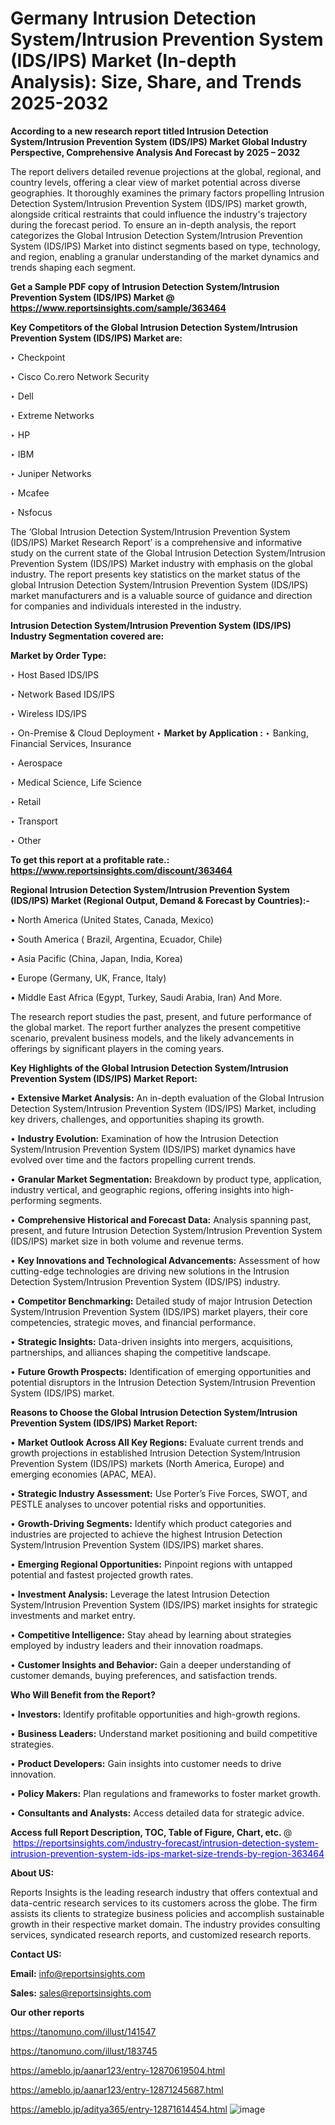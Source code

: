 # Germany Intrusion Detection System/Intrusion Prevention System (IDS/IPS) Market (In-depth Analysis): Size, Share, and Trends 2025-2032

<strong>According to a new research report titled Intrusion Detection System/Intrusion Prevention System (IDS/IPS) Market Global Industry Perspective, Comprehensive Analysis And Forecast by 2025 – 2032</strong>

The report delivers detailed revenue projections at the global, regional, and country levels, offering a clear view of market potential across diverse geographies. It thoroughly examines the primary factors propelling Intrusion Detection System/Intrusion Prevention System (IDS/IPS) market growth, alongside critical restraints that could influence the industry's trajectory during the forecast period. To ensure an in-depth analysis, the report categorizes the Global Intrusion Detection System/Intrusion Prevention System (IDS/IPS) Market into distinct segments based on type, technology, and region, enabling a granular understanding of the market dynamics and trends shaping each segment.

<strong>Get a Sample PDF copy of Intrusion Detection System/Intrusion Prevention System (IDS/IPS) Market </strong><strong>@<a href=https://www.reportsinsights.com/sample/363464 style=color:#0000ff;> https://www.reportsinsights.com/sample/363464</a></strong></font>

<strong>Key Competitors of the Global Intrusion Detection System/Intrusion Prevention System (IDS/IPS) Market are:</strong>

‣ Checkpoint

‣ Cisco
 Co.rero Network Security

‣ Dell

‣ Extreme Networks

‣ HP

‣ IBM

‣ Juniper Networks

‣ Mcafee

‣ Nsfocus

The ‘Global Intrusion Detection System/Intrusion Prevention System (IDS/IPS) Market Research Report’ is a comprehensive and informative study on the current state of the Global Intrusion Detection System/Intrusion Prevention System (IDS/IPS) Market industry with emphasis on the global industry. The report presents key statistics on the market status of the global Intrusion Detection System/Intrusion Prevention System (IDS/IPS) market manufacturers and is a valuable source of guidance and direction for companies and individuals interested in the industry.

<strong>Intrusion Detection System/Intrusion Prevention System (IDS/IPS) Industry Segmentation covered are:</strong>

<strong>Market by Order Type: </strong>

‣ Host Based IDS/IPS

‣ Network Based IDS/IPS

‣ Wireless IDS/IPS

‣ On-Premise & Cloud Deployment
‣ 
<strong>Market by Application :</strong>
‣ Banking, Financial Services, Insurance

‣ Aerospace

‣ Medical Science, Life Science

‣ Retail

‣ Transport

‣ Other

<strong>To get this report at a profitable rate.: <a href=https://www.reportsinsights.com/discount/363464 style=color:#0000ff;>https://www.reportsinsights.com/discount/363464</a></strong></font>

<strong>Regional Intrusion Detection System/Intrusion Prevention System (IDS/IPS) Market (Regional Output, Demand &amp; Forecast by Countries):-</strong>

• North America (United States, Canada, Mexico)

• South America ( Brazil, Argentina, Ecuador, Chile)

• Asia Pacific (China, Japan, India, Korea)

• Europe (Germany, UK, France, Italy)

• Middle East Africa (Egypt, Turkey, Saudi Arabia, Iran) And More.

The research report studies the past, present, and future performance of the global market. The report further analyzes the present competitive scenario, prevalent business models, and the likely advancements in offerings by significant players in the coming years.

<strong>Key Highlights of the Global Intrusion Detection System/Intrusion Prevention System (IDS/IPS) Market Report:</strong>

• <strong>Extensive Market Analysis:</strong> An in-depth evaluation of the Global Intrusion Detection System/Intrusion Prevention System (IDS/IPS) Market, including key drivers, challenges, and opportunities shaping its growth.

• <strong>Industry Evolution:</strong> Examination of how the Intrusion Detection System/Intrusion Prevention System (IDS/IPS) market dynamics have evolved over time and the factors propelling current trends.

• <strong>Granular Market Segmentation:</strong> Breakdown by product type, application, industry vertical, and geographic regions, offering insights into high-performing segments.

• <strong>Comprehensive Historical and Forecast Data:</strong> Analysis spanning past, present, and future Intrusion Detection System/Intrusion Prevention System (IDS/IPS) market size in both volume and revenue terms.

• <strong>Key Innovations and Technological Advancements:</strong> Assessment of how cutting-edge technologies are driving new solutions in the Intrusion Detection System/Intrusion Prevention System (IDS/IPS) industry.

• <strong>Competitor Benchmarking:</strong> Detailed study of major Intrusion Detection System/Intrusion Prevention System (IDS/IPS) market players, their core competencies, strategic moves, and financial performance.

• <strong>Strategic Insights:</strong> Data-driven insights into mergers, acquisitions, partnerships, and alliances shaping the competitive landscape.

• <strong>Future Growth Prospects:</strong> Identification of emerging opportunities and potential disruptors in the Intrusion Detection System/Intrusion Prevention System (IDS/IPS) market.

<strong>Reasons to Choose the Global Intrusion Detection System/Intrusion Prevention System (IDS/IPS) Market Report:</strong>

• <strong>Market Outlook Across All Key Regions:</strong> Evaluate current trends and growth projections in established Intrusion Detection System/Intrusion Prevention System (IDS/IPS) markets (North America, Europe) and emerging economies (APAC, MEA).

• <strong>Strategic Industry Assessment:</strong> Use Porter’s Five Forces, SWOT, and PESTLE analyses to uncover potential risks and opportunities.

• <strong>Growth-Driving Segments:</strong> Identify which product categories and industries are projected to achieve the highest Intrusion Detection System/Intrusion Prevention System (IDS/IPS) market shares.

• <strong>Emerging Regional Opportunities:</strong> Pinpoint regions with untapped potential and fastest projected growth rates.

• <strong>Investment Analysis:</strong> Leverage the latest Intrusion Detection System/Intrusion Prevention System (IDS/IPS) market insights for strategic investments and market entry.

• <strong>Competitive Intelligence:</strong> Stay ahead by learning about strategies employed by industry leaders and their innovation roadmaps.

• <strong>Customer Insights and Behavior:</strong> Gain a deeper understanding of customer demands, buying preferences, and satisfaction trends.

<strong>Who Will Benefit from the Report?</strong>

• <strong>Investors:</strong> Identify profitable opportunities and high-growth regions.

• <strong>Business Leaders:</strong> Understand market positioning and build competitive strategies.

• <strong>Product Developers:</strong> Gain insights into customer needs to drive innovation.

• <strong>Policy Makers:</strong> Plan regulations and frameworks to foster market growth.

• <strong>Consultants and Analysts:</strong> Access detailed data for strategic advice.
</ul>
<strong>Access full Report Description, TOC, Table of Figure, Chart, etc. </strong>@  <a href=https://reportsinsights.com/industry-forecast/intrusion-detection-system-intrusion-prevention-system-ids-ips-market-size-trends-by-region-363464 style=color:#0000ff;>https://reportsinsights.com/industry-forecast/intrusion-detection-system-intrusion-prevention-system-ids-ips-market-size-trends-by-region-363464</a></font>

<strong><strong>About US</strong>:</strong>

Reports Insights is the leading research industry that offers contextual and data-centric research services to its customers across the globe. The firm assists its clients to strategize business policies and accomplish sustainable growth in their respective market domain. The industry provides consulting services, syndicated research reports, and customized research reports.

<strong>Contact US:</strong>

<p class=""""><b>Email:</b> <a href=mailto:info@reportsinsights.com>info@reportsinsights.com</a></p>
<p class=""""><b>Sales:</b> <a href=mailto:sales@reportsinsights.com>sales@reportsinsights.com</a></p>

<strong>Our other reports</strong>

<a href=https://tanomuno.com/illust/141547>https://tanomuno.com/illust/141547</a>

<a href=https://tanomuno.com/illust/183745>https://tanomuno.com/illust/183745</a>

<a href=https://ameblo.jp/aanar123/entry-12870619504.html>https://ameblo.jp/aanar123/entry-12870619504.html</a>

<a href=https://ameblo.jp/aanar123/entry-12871245687.html>https://ameblo.jp/aanar123/entry-12871245687.html</a>

<a href=https://ameblo.jp/aditya365/entry-12871614454.html>https://ameblo.jp/aditya365/entry-12871614454.html</a>
![image](https://github.com/user-attachments/assets/a885de0c-aaca-41b3-a017-ce7659ca37e0)
